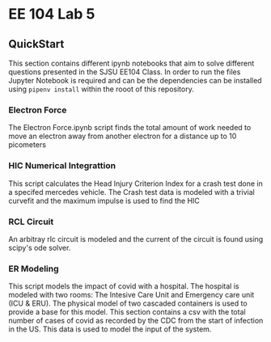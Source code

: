 # EE 104 Lab 5

## QuickStart

This section contains different ipynb notebooks that aim to solve different questions presented in the SJSU EE104 Class. In order to run the files Jupyter Notebook is required and can be the dependencies can be installed using `pipenv install` within the rooot of this repository. 

### Electron Force
The Electron Force.ipynb script finds the total amount of work needed to move an electron away from another electron for a distance up to 10 picometers

### HIC Numerical Integrattion
This script calculates the Head Injury Criterion Index for a crash test done in a specifed mercedes vehicle. The Crash test data is modeled with a trivial curvefit and the maximum impulse is used to find the HIC 

### RCL Circuit
An arbitray rlc circuit is modeled and the current of the circuit is found using scipy's ode solver.

### ER Modeling
This script models the impact of covid with a hospital. The hospital is modeled with two rooms: The Intesive Care Unit and Emergency care unit (ICU & ERU). The physical model of two cascaded containers is used to provide a base for this model. This section contains a csv with the total number of cases of covid as recorded by the CDC from the start of infection in the US. This data is used to model the input of the system.